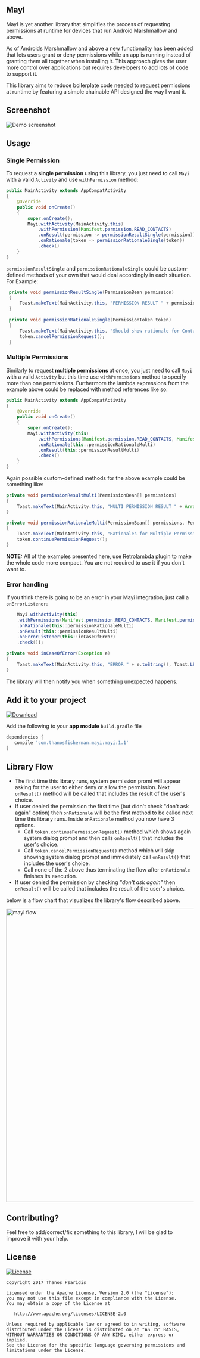 MayI
-----

MayI is yet another library that simplifies the process of requesting permissions at runtime for devices that run Android Marshmallow and above.

As of Androids Marshmallow and above a new functionality has been added that lets users grant or deny permissions while an app is running instead of granting them all
together when installing it. This approach gives the user more control over applications but requires developers to add lots of code to support it.

This library aims to reduce boilerplate code needed to request permissions at runtime by featuring a simple chainable API designed the way I want it.

Screenshot
-----------

![Demo screenshot](mayi_screenshot.gif "gif demo")

Usage
-----

### Single Permission
To request a **single permission** using this library, you just need to call `Mayi` with a valid `Activity` and use `withPermission` method:

```java
public MainActivity extends AppCompatActivity 
{
	@Override 
	public void onCreate() 
	{
	    super.onCreate();
	    Mayi.withActivity(MainActivity.this)
            .withPermission(Manifest.permission.READ_CONTACTS)
            .onResult(permission -> permissionResultSingle(permission))
            .onRationale(token -> permissionRationaleSingle(token))
            .check()
	}
}
```

`permissionResultSingle` and `permissionRationaleSingle` could be custom-defined methods of your own that would deal accordingly in each situation. For Example:

```java
 private void permissionResultSingle(PermissionBean permission)
 {
     Toast.makeText(MainActivity.this, "PERMISSION RESULT " + permission.toString(), Toast.LENGTH_LONG).show();
 }
 
 private void permissionRationaleSingle(PermissionToken token)
 {
     Toast.makeText(MainActivity.this, "Should show rationale for Contacts permission", Toast.LENGTH_LONG).show();
     token.cancelPermissionRequest();
 }
```

### Multiple Permissions
Similarly to request **multiple permissions** at once, you just need to call `Mayi` with a valid `Activity` but this time use `withPermissions` method to specify more than one permissions. Furthermore
the lambda expressions from the example above could be replaced with method references like so:

```java
public MainActivity extends AppCompatActivity 
{
	@Override 
	public void onCreate() 
	{
	    super.onCreate();
	    Mayi.withActivity(this)
            .withPermissions(Manifest.permission.READ_CONTACTS, Manifest.permission.ACCESS_FINE_LOCATION)
            .onRationale(this::permissionRationaleMulti)
            .onResult(this::permissionResultMulti)
            .check()
	}
}
```

Again possible custom-defined methods for the above example could be something like:

```java
private void permissionResultMulti(PermissionBean[] permissions)
{
    Toast.makeText(MainActivity.this, "MULTI PERMISSION RESULT " + Arrays.deepToString(permissions), Toast.LENGTH_LONG).show();
}

private void permissionRationaleMulti(PermissionBean[] permissions, PermissionToken token)
{
    Toast.makeText(MainActivity.this, "Rationales for Multiple Permissions " + Arrays.deepToString(permissions), Toast.LENGTH_LONG).show();
    token.continuePermissionRequest();
}
```

**NOTE:** All of the examples presented here, use [Retrolambda](https://github.com/evant/gradle-retrolambda) plugin to make the whole code more compact. You are not required to use it if you don't want to.

### Error handling
If you think there is going to be an error in your Mayi integration, just call a `onErrorListener`:

```java
    Mayi.withActivity(this)
    .withPermissions(Manifest.permission.READ_CONTACTS, Manifest.permission.ACCESS_FINE_LOCATION)
    .onRationale(this::permissionRationaleMulti)
    .onResult(this::permissionResultMulti)
    .onErrorListener(this::inCaseOfError)
    .check());
    
private void inCaseOfError(Exception e)
{
    Toast.makeText(MainActivity.this, "ERROR " + e.toString(), Toast.LENGTH_SHORT).show();
}
```

The library will then notify you when something unexpected happens.

Add it to your project
----------------------
[![Download](https://api.bintray.com/packages/thanosfisherman/maven/mayi/images/download.svg)](https://bintray.com/thanosfisherman/maven/mayi/_latestVersion)

Add the following to your **app module** `build.gradle` file

```groovy
dependencies {
   compile 'com.thanosfisherman.mayi:mayi:1.1'
}
```

Library Flow
------------
* The first time this library runs, system permission promt will appear asking for the user to either deny or allow the permission.
Next `onResult()` method will be called that includes the result of the user's choice.
* If user denied the permission the first time (but didn't check "don't ask again" option) then `onRationale` will be the first method to be called next
time this library runs. Inside `onRationale` method you now have 3 options. 
    * Call `token.continuePermissionRequest()` method which shows again system dialog prompt and then calls `onResult()` that includes the user's choice.
    * Call `token.cancelPermissionRequest()` method which will skip showing system dialog prompt and immediately call `onResult()` that includes the user's choice.
    * Call none of the 2 above thus terminating the flow after `onRationale` finishes its execution.
* If user denied the permission by checking _"don't ask again"_ then `onResult()` will be called that includes the result of the user's choice.

below is a flow chart that visualizes the library's flow described above.

<img src="mayi_flow.png" alt="mayi flow" title="flow chart" width="680px" height="788px"/>

Contributing?
--------------------------

Feel free to add/correct/fix something to this library, I will be glad to improve it with your help.

License
-------
[![License](https://img.shields.io/badge/license-Apache%202-4EB1BA.svg?style=flat-square)](https://www.apache.org/licenses/LICENSE-2.0.html)

    Copyright 2017 Thanos Psaridis

    Licensed under the Apache License, Version 2.0 (the "License");
    you may not use this file except in compliance with the License.
    You may obtain a copy of the License at

       http://www.apache.org/licenses/LICENSE-2.0

    Unless required by applicable law or agreed to in writing, software
    distributed under the License is distributed on an "AS IS" BASIS,
    WITHOUT WARRANTIES OR CONDITIONS OF ANY KIND, either express or implied.
    See the License for the specific language governing permissions and
    limitations under the License.

